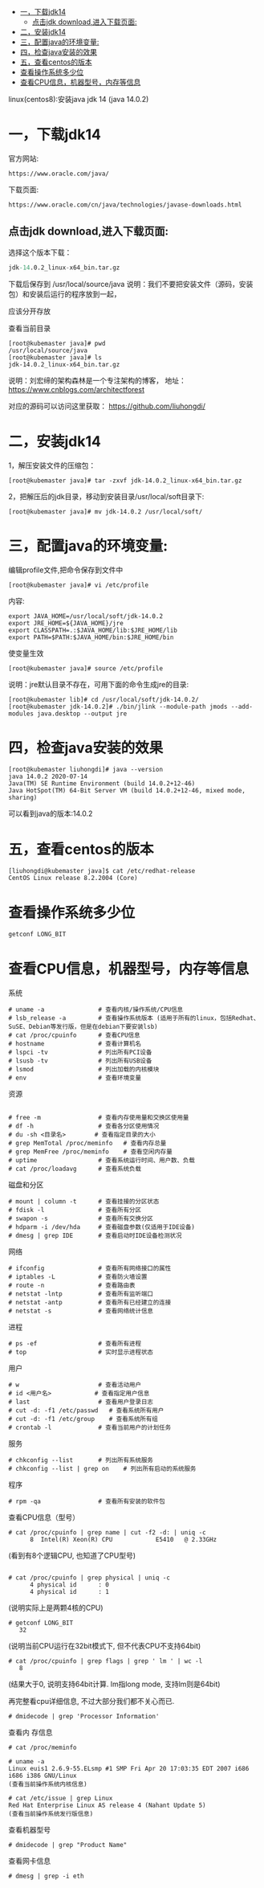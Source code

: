 - [一，下载jdk14](#一下载jdk14)
  - [点击jdk download,进入下载页面:](#点击jdk-download进入下载页面)
- [二，安装jdk14](#二安装jdk14)
- [三，配置java的环境变量:](#三配置java的环境变量)
- [四，检查java安装的效果](#四检查java安装的效果)
- [五，查看centos的版本](#五查看centos的版本)
- [查看操作系统多少位](#查看操作系统多少位)
- [查看CPU信息，机器型号，内存等信息](#查看cpu信息机器型号内存等信息)



linux(centos8):安装java jdk 14 (java 14.0.2)

# 一，下载jdk14
官方网站:
```
https://www.oracle.com/java/
```
 

下载页面:
```
https://www.oracle.com/cn/java/technologies/javase-downloads.html
```

## 点击jdk download,进入下载页面:

选择这个版本下载：
```S
jdk-14.0.2_linux-x64_bin.tar.gz
```
 
下载后保存到
/usr/local/source/java
说明：我们不要把安装文件（源码，安装包）和安装后运行的程序放到一起，

应该分开存放

查看当前目录

```shell
[root@kubemaster java]# pwd
/usr/local/source/java
[root@kubemaster java]# ls
jdk-14.0.2_linux-x64_bin.tar.gz
```
 

说明：刘宏缔的架构森林是一个专注架构的博客，
地址：https://www.cnblogs.com/architectforest

对应的源码可以访问这里获取： https://github.com/liuhongdi/

 
# 二，安装jdk14
1，解压安装文件的压缩包：
```
[root@kubemaster java]# tar -zxvf jdk-14.0.2_linux-x64_bin.tar.gz
```
 

2，把解压后的jdk目录，移动到安装目录/usr/local/soft目录下:
```
[root@kubemaster java]# mv jdk-14.0.2 /usr/local/soft/
```
 

# 三，配置java的环境变量:
编辑profile文件,把命令保存到文件中

```shell
[root@kubemaster java]# vi /etc/profile
```
 
内容:
```shell
export JAVA_HOME=/usr/local/soft/jdk-14.0.2
export JRE_HOME=${JAVA_HOME}/jre
export CLASSPATH=.:$JAVA_HOME/lib:$JRE_HOME/lib
export PATH=$PATH:$JAVA_HOME/bin:$JRE_HOME/bin
```
 

使变量生效
```
[root@kubemaster java]# source /etc/profile
```
 

说明：jre默认目录不存在，可用下面的命令生成jre的目录:

```Shell
[root@kubemaster lib]# cd /usr/local/soft/jdk-14.0.2/
[root@kubemaster jdk-14.0.2]# ./bin/jlink --module-path jmods --add-modules java.desktop --output jre
```
 

# 四，检查java安装的效果
```Shell
[root@kubemaster liuhongdi]# java --version
java 14.0.2 2020-07-14
Java(TM) SE Runtime Environment (build 14.0.2+12-46)
Java HotSpot(TM) 64-Bit Server VM (build 14.0.2+12-46, mixed mode, sharing)
```
 可以看到java的版本:14.0.2

 

# 五，查看centos的版本
```
[liuhongdi@kubemaster java]$ cat /etc/redhat-release
CentOS Linux release 8.2.2004 (Core) 
```

# 查看操作系统多少位
```S
getconf LONG_BIT
```
# 查看CPU信息，机器型号，内存等信息
 系统

```
# uname -a               # 查看内核/操作系统/CPU信息
# lsb_release -a         # 查看操作系统版本 (适用于所有的linux，包括Redhat、SuSE、Debian等发行版，但是在debian下要安装lsb)   
# cat /proc/cpuinfo      # 查看CPU信息
# hostname               # 查看计算机名
# lspci -tv              # 列出所有PCI设备
# lsusb -tv              # 列出所有USB设备
# lsmod                  # 列出加载的内核模块
# env                    # 查看环境变量
```
资源
```

# free -m                # 查看内存使用量和交换区使用量
# df -h                  # 查看各分区使用情况
# du -sh <目录名>        # 查看指定目录的大小
# grep MemTotal /proc/meminfo   # 查看内存总量
# grep MemFree /proc/meminfo    # 查看空闲内存量
# uptime                 # 查看系统运行时间、用户数、负载
# cat /proc/loadavg      # 查看系统负载
```
磁盘和分区

```
# mount | column -t      # 查看挂接的分区状态
# fdisk -l               # 查看所有分区
# swapon -s              # 查看所有交换分区
# hdparm -i /dev/hda     # 查看磁盘参数(仅适用于IDE设备)
# dmesg | grep IDE       # 查看启动时IDE设备检测状况
```
网络

```
# ifconfig               # 查看所有网络接口的属性
# iptables -L            # 查看防火墙设置
# route -n               # 查看路由表
# netstat -lntp          # 查看所有监听端口
# netstat -antp          # 查看所有已经建立的连接
# netstat -s             # 查看网络统计信息
```
进程

```
# ps -ef                 # 查看所有进程
# top                    # 实时显示进程状态
```
用户

```
# w                      # 查看活动用户
# id <用户名>            # 查看指定用户信息
# last                   # 查看用户登录日志
# cut -d: -f1 /etc/passwd   # 查看系统所有用户
# cut -d: -f1 /etc/group    # 查看系统所有组
# crontab -l             # 查看当前用户的计划任务
```
服务

```
# chkconfig --list       # 列出所有系统服务
# chkconfig --list | grep on    # 列出所有启动的系统服务
```
程序

```
# rpm -qa                # 查看所有安装的软件包
```

查看CPU信息（型号）
```
# cat /proc/cpuinfo | grep name | cut -f2 -d: | uniq -c
      8  Intel(R) Xeon(R) CPU            E5410   @ 2.33GHz
```
(看到有8个逻辑CPU, 也知道了CPU型号)
```

# cat /proc/cpuinfo | grep physical | uniq -c
      4 physical id      : 0
      4 physical id      : 1
```
(说明实际上是两颗4核的CPU)

```
# getconf LONG_BIT
   32
```
(说明当前CPU运行在32bit模式下, 但不代表CPU不支持64bit)

```
# cat /proc/cpuinfo | grep flags | grep ' lm ' | wc -l
   8
```
(结果大于0, 说明支持64bit计算. lm指long mode, 支持lm则是64bit)


再完整看cpu详细信息, 不过大部分我们都不关心而已.
```
# dmidecode | grep 'Processor Information'
```

查看内 存信息
```
# cat /proc/meminfo

# uname -a
Linux euis1 2.6.9-55.ELsmp #1 SMP Fri Apr 20 17:03:35 EDT 2007 i686 i686 i386 GNU/Linux
(查看当前操作系统内核信息)

# cat /etc/issue | grep Linux
Red Hat Enterprise Linux AS release 4 (Nahant Update 5)
(查看当前操作系统发行版信息)
```

查看机器型号
```
# dmidecode | grep "Product Name" 
```

查看网卡信息
```
# dmesg | grep -i eth
```
